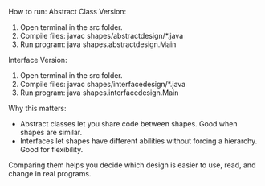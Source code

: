 How to run:
Abstract Class Version:
1. Open terminal in the src folder.
2. Compile files: javac shapes/abstractdesign/*.java
3. Run program: java shapes.abstractdesign.Main

Interface Version:
1. Open terminal in the src folder.
2. Compile files: javac shapes/interfacedesign/*.java
3. Run program: java shapes.interfacedesign.Main

Why this matters:
- Abstract classes let you share code between shapes. Good when shapes are similar.  
- Interfaces let shapes have different abilities without forcing a hierarchy. Good for flexibility.  

Comparing them helps you decide which design is easier to use, read, and change in real programs.
